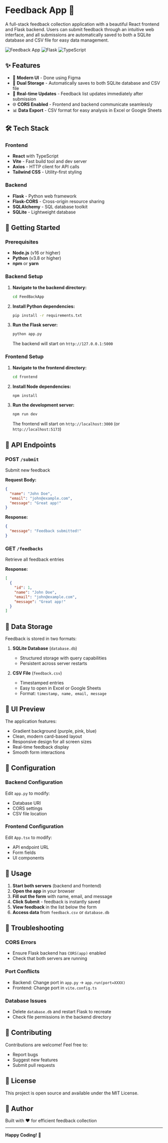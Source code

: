 # Feedback App 💬

A full-stack feedback collection application with a beautiful React frontend and Flask backend. Users can submit feedback through an intuitive web interface, and all submissions are automatically saved to both a SQLite database and CSV file for easy data management.

![Feedback App](https://img.shields.io/badge/React-18.x-blue) ![Flask](https://img.shields.io/badge/Flask-3.x-green) ![TypeScript](https://img.shields.io/badge/TypeScript-5.x-blue)

## ✨ Features

- 🎨 **Modern UI** - Done using Figma
- 💾 **Dual Storage** - Automatically saves to both SQLite database and CSV file
- 🔄 **Real-time Updates** - Feedback list updates immediately after submission
- 🌐 **CORS Enabled** - Frontend and backend communicate seamlessly
- 📊 **Data Export** - CSV format for easy analysis in Excel or Google Sheets

## 🛠️ Tech Stack

### Frontend
- **React** with TypeScript
- **Vite** - Fast build tool and dev server
- **Axios** - HTTP client for API calls
- **Tailwind CSS** - Utility-first styling

### Backend
- **Flask** - Python web framework
- **Flask-CORS** - Cross-origin resource sharing
- **SQLAlchemy** - SQL database toolkit
- **SQLite** - Lightweight database

## 🚀 Getting Started

### Prerequisites

- **Node.js** (v16 or higher)
- **Python** (v3.8 or higher)
- **npm** or **yarn**

### Backend Setup

1. **Navigate to the backend directory:**
   ```bash
   cd FeedBackApp
   ```

2. **Install Python dependencies:**
   ```bash
   pip install -r requirements.txt
   ```

3. **Run the Flask server:**
   ```bash
   python app.py
   ```

   The backend will start on `http://127.0.0.1:5000`

### Frontend Setup

1. **Navigate to the frontend directory:**
   ```bash
   cd frontend
   ```

2. **Install Node dependencies:**
   ```bash
   npm install
   ```

3. **Run the development server:**
   ```bash
   npm run dev
   ```

   The frontend will start on `http://localhost:3000` (or `http://localhost:5173`)

## 📡 API Endpoints

### POST `/submit`
Submit new feedback

**Request Body:**
```json
{
  "name": "John Doe",
  "email": "john@example.com",
  "message": "Great app!"
}
```

**Response:**
```json
{
  "message": "Feedback submitted!"
}
```

### GET `/feedbacks`
Retrieve all feedback entries

**Response:**
```json
[
  {
    "id": 1,
    "name": "John Doe",
    "email": "john@example.com",
    "message": "Great app!"
  }
]
```

## 💾 Data Storage

Feedback is stored in two formats:

1. **SQLite Database** (`database.db`)
   - Structured storage with query capabilities
   - Persistent across server restarts

2. **CSV File** (`feedback.csv`)
   - Timestamped entries
   - Easy to open in Excel or Google Sheets
   - Format: `timestamp, name, email, message`

## 🎨 UI Preview

The application features:
- Gradient background (purple, pink, blue)
- Clean, modern card-based layout
- Responsive design for all screen sizes
- Real-time feedback display
- Smooth form interactions

## 🔧 Configuration

### Backend Configuration

Edit `app.py` to modify:
- Database URI
- CORS settings
- CSV file location

### Frontend Configuration

Edit `App.tsx` to modify:
- API endpoint URL
- Form fields
- UI components

## 📝 Usage

1. **Start both servers** (backend and frontend)
2. **Open the app** in your browser
3. **Fill out the form** with name, email, and message
4. **Click Submit** - feedback is instantly saved
5. **View feedback** in the list below the form
6. **Access data** from `feedback.csv` or `database.db`

## 🐛 Troubleshooting

### CORS Errors
- Ensure Flask backend has `CORS(app)` enabled
- Check that both servers are running

### Port Conflicts
- Backend: Change port in `app.py` → `app.run(port=XXXX)`
- Frontend: Change port in `vite.config.ts`

### Database Issues
- Delete `database.db` and restart Flask to recreate
- Check file permissions in the backend directory

## 🤝 Contributing

Contributions are welcome! Feel free to:
- Report bugs
- Suggest new features
- Submit pull requests

## 📄 License

This project is open source and available under the MIT License.

## 👤 Author

Built with ❤️ for efficient feedback collection

---

**Happy Coding!** 🚀
